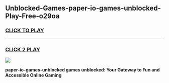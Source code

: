 
## Unblocked-Games-paper-io-games-unblocked-Play-Free-o29oa
<h3>
<a href="https://premium76.site?title=paper-io-games-unblocked&ref=23A">CLICK TO PLAY</a></h3>
<hr>

<h3>
<a href="https://premium76.site?title=paper-io-games-unblocked&ref=23A">CLICK 2 PLAY</a>
  
</h3>

<a href="https://premium76.site?title=paper-io-games-unblocked&ref=23A"><img src="https://clearcache.store/games.png"></a>


**paper-io-games-unblocked games unblocked: Your Gateway to Fun and Accessible Online Gaming**
